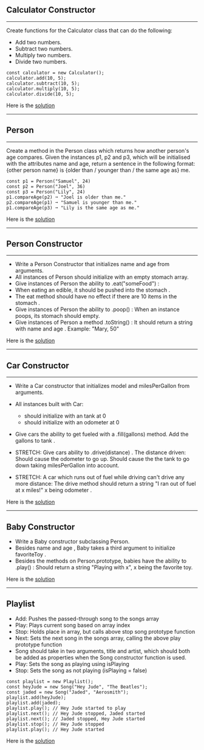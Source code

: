 ## Calculator Constructor

---

Create functions for the Calculator class that can do the following:

- Add two numbers.
- Subtract two numbers.
- Multiply two numbers.
- Divide two numbers.

```
const calculator = new Calculator();
calculator.add(10, 5);
calculator.subtract(10, 5);
calculator.multiply(10, 5);
calculator.divide(10, 5);
```

Here is the [solution](1.calculator.js)

---

## Person

---

Create a method in the Person class which returns how another person's age compares. Given the instances p1, p2 and p3, which will be initialised with the attributes
name and age, return a sentence in the following format:
{other person name} is {older than / younger than / the same age as} me.

```
const p1 = Person("Samuel", 24)
const p2 = Person("Joel", 36)
const p3 = Person("Lily", 24)
p1.compareAge(p2) ➞ "Joel is older than me."
p2.compareAge(p1) ➞ "Samuel is younger than me."
p1.compareAge(p3) ➞ "Lily is the same age as me."
```

Here is the [solution](2.compare_age.js)

---

## Person Constructor

---

- Write a Person Constructor that initializes name and age from arguments.
- All instances of Person should initialize with an empty stomach array.
- Give instances of Person the ability to .eat("someFood") :
- When eating an edible, it should be pushed into the stomach .
- The eat method should have no effect if there are 10 items in the stomach .
- Give instances of Person the ability to .poop() :
  When an instance poops, its stomach should empty.
- Give instances of Person a method .toString() :
  It should return a string with name and age . Example: "Mary, 50"

Here is the [solution](3.stomach.js)

---

## Car Constructor

---

- Write a Car constructor that initializes model and milesPerGallon from arguments.
- All instances built with Car:
  - should initialize with an tank at 0
  - should initialize with an odometer at 0
- Give cars the ability to get fueled with a .fill(gallons) method. Add the gallons to tank .
- STRETCH: Give cars ability to .drive(distance) . The
  distance driven:
  Should cause the odometer to go up.
  Should cause the the tank to go down taking milesPerGallon into account.

- STRETCH: A car which runs out of fuel while driving can't drive any more distance: The drive method should return a string "I ran out of fuel at x miles!" x being odometer .

Here is the [solution](4.car.js)

---

## Baby Constructor

- Write a Baby constructor subclassing Person.
- Besides name and age , Baby takes a third argument to initialize favoriteToy .
- Besides the methods on Person.prototype, babies have the ability to .play() :
  Should return a string "Playing with x", x being the favorite toy.

Here is the [solution](5.baby.js)

---

## Playlist

- Add: Pushes the passed-through song to the songs array
- Play: Plays current song based on array index
- Stop: Holds place in array, but calls above stop song prototype function
- Next: Sets the next song in the songs array, calling the above play prototype function
- Song should take in two arguments, title and artist, which should both be added as properties when the Song constructor function is used.
- Play: Sets the song as playing using isPlaying
- Stop: Sets the song as not playing (isPlaying = false)

```
const playlist = new Playlist();
const heyJude = new Song("Hey Jude", "The Beatles");
const jaded = new Song("Jaded", "Aerosmith");
playlist.add(heyJude);
playlist.add(jaded);
playlist.play(); // Hey Jude started to play
playlist.next(); // Hey Jude stopped, Jaded started
playlist.next(); // Jaded stopped, Hey Jude started
playlist.stop(); // Hey Jude stopped
playlist.play(); // Hey Jude started
```

Here is the [solution](6.playlist.js)
